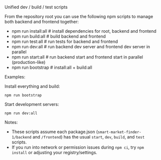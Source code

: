 Unified dev / build / test scripts

From the repository root you can use the following npm scripts to manage both backend and frontend together:

- npm run install:all  # install dependencies for root, backend and frontend
- npm run build:all    # build backend and frontend
- npm run test:all     # run tests for backend and frontend
- npm run dev:all      # run backend dev server and frontend dev server in parallel
- npm run start:all    # run backend start and frontend start in parallel (production-like)
- npm run bootstrap    # install:all + build:all

Examples:

Install everything and build:
```
npm run bootstrap
```

Start development servers:
```
npm run dev:all
```

Notes:
- These scripts assume each package.json (`smart-market-finder-1/backend` and `/frontend`) has the usual `start`, `dev`, `build`, and `test` scripts.
- If you run into network or permission issues during `npm ci`, try `npm install` or adjusting your registry/settings.
